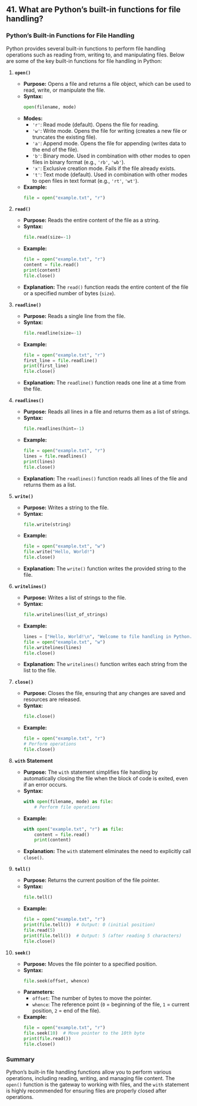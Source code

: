 ## 41. What are Python’s built-in functions for file handling?


### Python’s Built-in Functions for File Handling

Python provides several built-in functions to perform file handling operations such as reading from, writing to, and manipulating files. Below are some of the key built-in functions for file handling in Python:

1. **`open()`**
   - **Purpose:** Opens a file and returns a file object, which can be used to read, write, or manipulate the file.
   - **Syntax:**
     ```python
     open(filename, mode)
     ```
   - **Modes:**
     - `'r'`: Read mode (default). Opens the file for reading.
     - `'w'`: Write mode. Opens the file for writing (creates a new file or truncates the existing file).
     - `'a'`: Append mode. Opens the file for appending (writes data to the end of the file).
     - `'b'`: Binary mode. Used in combination with other modes to open files in binary format (e.g., `'rb'`, `'wb'`).
     - `'x'`: Exclusive creation mode. Fails if the file already exists.
     - `'t'`: Text mode (default). Used in combination with other modes to open files in text format (e.g., `'rt'`, `'wt'`).
   - **Example:**
     ```python
     file = open("example.txt", "r")
     ```

2. **`read()`**
   - **Purpose:** Reads the entire content of the file as a string.
   - **Syntax:**
     ```python
     file.read(size=-1)
     ```
   - **Example:**
     ```python
     file = open("example.txt", "r")
     content = file.read()
     print(content)
     file.close()
     ```
   - **Explanation:** The `read()` function reads the entire content of the file or a specified number of bytes (`size`).

3. **`readline()`**
   - **Purpose:** Reads a single line from the file.
   - **Syntax:**
     ```python
     file.readline(size=-1)
     ```
   - **Example:**
     ```python
     file = open("example.txt", "r")
     first_line = file.readline()
     print(first_line)
     file.close()
     ```
   - **Explanation:** The `readline()` function reads one line at a time from the file.

4. **`readlines()`**
   - **Purpose:** Reads all lines in a file and returns them as a list of strings.
   - **Syntax:**
     ```python
     file.readlines(hint=-1)
     ```
   - **Example:**
     ```python
     file = open("example.txt", "r")
     lines = file.readlines()
     print(lines)
     file.close()
     ```
   - **Explanation:** The `readlines()` function reads all lines of the file and returns them as a list.

5. **`write()`**
   - **Purpose:** Writes a string to the file.
   - **Syntax:**
     ```python
     file.write(string)
     ```
   - **Example:**
     ```python
     file = open("example.txt", "w")
     file.write("Hello, World!")
     file.close()
     ```
   - **Explanation:** The `write()` function writes the provided string to the file.

6. **`writelines()`**
   - **Purpose:** Writes a list of strings to the file.
   - **Syntax:**
     ```python
     file.writelines(list_of_strings)
     ```
   - **Example:**
     ```python
     lines = ["Hello, World!\n", "Welcome to file handling in Python.\n"]
     file = open("example.txt", "w")
     file.writelines(lines)
     file.close()
     ```
   - **Explanation:** The `writelines()` function writes each string from the list to the file.

7. **`close()`**
   - **Purpose:** Closes the file, ensuring that any changes are saved and resources are released.
   - **Syntax:**
     ```python
     file.close()
     ```
   - **Example:**
     ```python
     file = open("example.txt", "r")
     # Perform operations
     file.close()
     ```

8. **`with` Statement**
   - **Purpose:** The `with` statement simplifies file handling by automatically closing the file when the block of code is exited, even if an error occurs.
   - **Syntax:**
     ```python
     with open(filename, mode) as file:
         # Perform file operations
     ```
   - **Example:**
     ```python
     with open("example.txt", "r") as file:
         content = file.read()
         print(content)
     ```
   - **Explanation:** The `with` statement eliminates the need to explicitly call `close()`.

9. **`tell()`**
   - **Purpose:** Returns the current position of the file pointer.
   - **Syntax:**
     ```python
     file.tell()
     ```
   - **Example:**
     ```python
     file = open("example.txt", "r")
     print(file.tell())  # Output: 0 (initial position)
     file.read(5)
     print(file.tell())  # Output: 5 (after reading 5 characters)
     file.close()
     ```

10. **`seek()`**
    - **Purpose:** Moves the file pointer to a specified position.
    - **Syntax:**
      ```python
      file.seek(offset, whence)
      ```
    - **Parameters:**
      - `offset`: The number of bytes to move the pointer.
      - `whence`: The reference point (`0` = beginning of the file, `1` = current position, `2` = end of the file).
    - **Example:**
      ```python
      file = open("example.txt", "r")
      file.seek(10)  # Move pointer to the 10th byte
      print(file.read())
      file.close()
      ```

### Summary

Python’s built-in file handling functions allow you to perform various operations, including reading, writing, and managing file content. The `open()` function is the gateway to working with files, and the `with` statement is highly recommended for ensuring files are properly closed after operations.